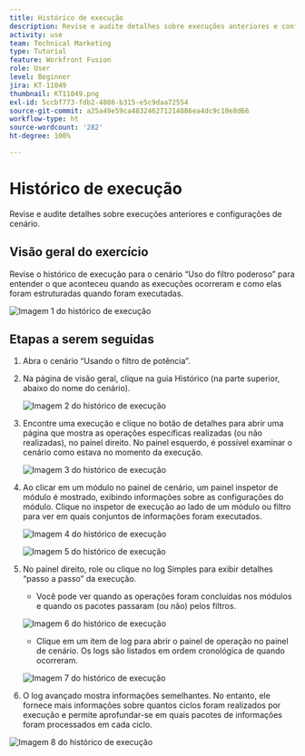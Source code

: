 ```yaml
---
title: Histórico de execução
description: Revise e audite detalhes sobre execuções anteriores e configurações de cenário.
activity: use
team: Technical Marketing
type: Tutorial
feature: Workfront Fusion
role: User
level: Beginner
jira: KT-11049
thumbnail: KT11049.png
exl-id: 5ccbf773-fdb2-4886-b315-e5c9daa72554
source-git-commit: a25a49e59ca483246271214886ea4dc9c10e8d66
workflow-type: ht
source-wordcount: '282'
ht-degree: 100%

---
```


# Histórico de execução

Revise e audite detalhes sobre execuções anteriores e configurações de cenário.

## Visão geral do exercício

Revise o histórico de execução para o cenário “Uso do filtro poderoso” para entender o que aconteceu quando as execuções ocorreram e como elas foram estruturadas quando foram executadas.

![Imagem 1 do histórico de execução](../12-exercises/assets/execution-history-walkthrough-1.png)

## Etapas a serem seguidas

1. Abra o cenário “Usando o filtro de potência”.
1. Na página de visão geral, clique na guia Histórico (na parte superior, abaixo do nome do cenário).

   ![Imagem 2 do histórico de execução](../12-exercises/assets/execution-history-walkthrough-2.png)

1. Encontre uma execução e clique no botão de detalhes para abrir uma página que mostra as operações específicas realizadas (ou não realizadas), no painel direito. No painel esquerdo, é possível examinar o cenário como estava no momento da execução.

   ![Imagem 3 do histórico de execução](../12-exercises/assets/execution-history-walkthrough-3.png)

1. Ao clicar em um módulo no painel de cenário, um painel inspetor de módulo é mostrado, exibindo informações sobre as configurações do módulo. Clique no inspetor de execução ao lado de um módulo ou filtro para ver em quais conjuntos de informações foram executados.

   ![Imagem 4 do histórico de execução](../12-exercises/assets/execution-history-walkthrough-4.png)

   ![Imagem 5 do histórico de execução](../12-exercises/assets/execution-history-walkthrough-5.png)


1. No painel direito, role ou clique no log Simples para exibir detalhes “passo a passo” da execução.

   + Você pode ver quando as operações foram concluídas nos módulos e quando os pacotes passaram (ou não) pelos filtros.

   ![Imagem 6 do histórico de execução](../12-exercises/assets/execution-history-walkthrough-6.png)

   + Clique em um item de log para abrir o painel de operação no painel de cenário. Os logs são listados em ordem cronológica de quando ocorreram.


   ![Imagem 7 do histórico de execução](../12-exercises/assets/execution-history-walkthrough-7.png)


1. O log avançado mostra informações semelhantes. No entanto, ele fornece mais informações sobre quantos ciclos foram realizados por execução e permite aprofundar-se em quais pacotes de informações foram processados em cada ciclo.

![Imagem 8 do histórico de execução](../12-exercises/assets/execution-history-walkthrough-8.png)

